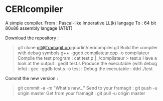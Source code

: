 # CERIcompiler

A simple compiler.
From : Pascal-like imperative LL(k) langage
To : 64 bit 80x86 assembly langage (AT&T)

Download the repository : 
> git clone git@framagit.org:jourlin/cericompiler.git
Build the compiler with debug symbols
> g++ -ggdb compilateur.cpp -o compilateur
Compile the test program :
> cat test.p | ./compilateur > test.s
Have a look at the output :
> gedit test.s
Produce the executable (with debug info) :
> gcc -ggdb test.s -o test :
Debug the executable :
> ddd ./test

Commit the new version :
> git commit -a -m "What's new..."
Send to your framagit :
> git push -u origin master
Get from your framagit :
> git pull -u origin master

